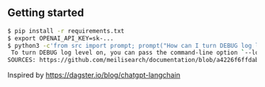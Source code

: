 ## Getting started

```bash
$ pip install -r requirements.txt
$ export OPENAI_API_KEY=sk-...
$ python3 -c'from src import prompt; prompt("How can I turn DEBUG log level on?")'
 To turn DEBUG log level on, you can pass the command-line option `--log-level` with the value `DEBUG` when launching a Meilisearch instance.
SOURCES: https://github.com/meilisearch/documentation/blob/a4226f6ffdab4a124a4137098a6b510e0b00206e/learn/configuration/instance_options.md
```

Inspired by https://dagster.io/blog/chatgpt-langchain
